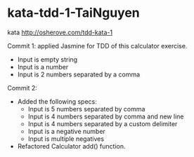 # kata-tdd-1-TaiNguyen

kata http://osherove.com/tdd-kata-1

Commit 1: applied Jasmine for TDD of this calculator exercise.
- Input is empty string
- Input is a number
- Input is 2 numbers separated by a comma

Commit 2:
- Added the following specs:
    + Input is 5 numbers separated by comma
    + Input is 4 numbers separated by comma and new line
    + Input is 4 numbers separated by a custom delimiter
    + Input is a negative number
    + Input is multiple negatives
- Refactored Calculator add() function.